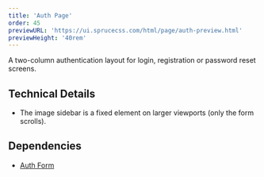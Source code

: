 ```yaml
---
title: 'Auth Page'
order: 45
previewURL: 'https://ui.sprucecss.com/html/page/auth-preview.html'
previewHeight: '40rem'
---
```


<p class="lead">A two-column authentication layout for login, registration or password reset screens.</p>

## Technical Details

- The image sidebar is a fixed element on larger viewports (only the form scrolls).

## Dependencies

- [Auth Form](/ui/form/auth)
